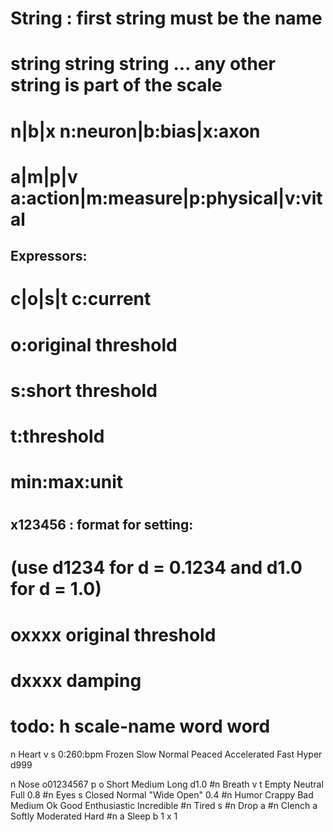 # String : first string must be the name
# string string string ... any other string is part of the scale
# n|b|x		n:neuron|b:bias|x:axon
# a|m|p|v	a:action|m:measure|p:physical|v:vital
## Expressors:
# c|o|s|t	c:current
#					o:original threshold
#					s:short threshold
#					t:threshold
# min:max:unit
#
## x123456 : format for setting:
# (use d1234 for d = 0.1234 and d1.0 for d = 1.0)
# oxxxx original threshold
# dxxxx damping 
#
# todo: h scale-name word word

n Heart v s 0:260:bpm Frozen Slow Normal Peaced Accelerated Fast Hyper d999

n Nose o01234567 p o Short Medium Long d1.0
#n Breath v t Empty Neutral Full 0.8
#n Eyes s Closed Normal "Wide Open" 0.4
#n Humor Crappy Bad Medium Ok Good Enthusiastic Incredible
#n Tired s
#n Drop a
#n Clench a Softly Moderated Hard
#n a Sleep
b 1
x 1

